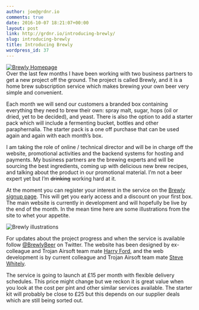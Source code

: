 ```yaml
---
author: joe@grdnr.io
comments: true
date: 2016-10-07 18:21:07+00:00
layout: post
link: http://grdnr.io/introducing-brewly/
slug: introducing-brewly
title: Introducing Brewly
wordpress_id: 37
---
```


[![Brewly Homepage](http://images.grdnr.io/2013/09/brewly-home-sneak.png)](http://images.grdnr.io/2013/09/brewly-home-sneak.png)   
Over the last few months I have been working with two business partners to get a new project off the ground. The project is called Brewly, and it is a home brew subscription service which makes brewing your own beer very simple and convenient.





Each month we will send our customers a branded box containing everything they need to brew their own: spray malt, sugar, hops (oil or dried, yet to be decided), and yeast. There is also the option to add a starter pack which will include a fermenting bucket, bottles and other paraphernalia. The starter pack is a one off purchase that can be used again and again with each month’s box.





I am taking the role of online / technical director and will be in charge off the website, promotional activities and the backend systems for hosting and payments. My business partners are the brewing experts and will be sourcing the best ingredients, coming up with delicious new brew recipes, and talking about the product in our promotional material. I’m not a beer expert yet but I’m <del>drinking</del> working hard at it.





At the moment you can register your interest in the service on the [Brewly signup page](http://brewly.co.uk). This will get you early access and a discount on your first box. The main website is currently in development and will hopefully be live by the end of the month. In the mean time here are some illustrations from the site to whet your appetite.





![Brewly illustrations](http://images.grdnr.io/2013/09/brewly-illustrations.png)





For updates about the project progress and when the service is available follow [@BrewlyBeer](http://twitter.com/brewlybeer) on Twitter. The website has been designed by ex-colleague and Trojan Airsoft team mate [Harry Ford](http://harryford.co.uk/), and the web development is by current colleague and Trojan Airsoft team mate [Steve Whitely](http://whtly.com/).





The service is going to launch at £15 per month with flexible delivery schedules. This price might change but we reckon it is great value when you look at the cost per pint and other similar services available. The starter kit will probably be close to £25 but this depends on our supplier deals which are still being sorted out.
